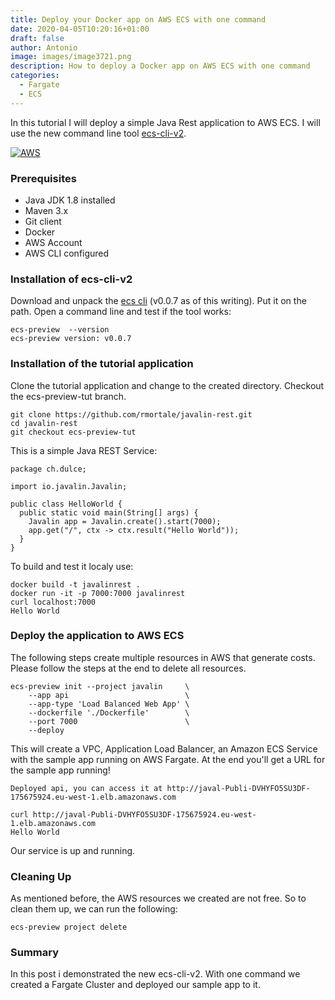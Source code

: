 ```yaml
---
title: Deploy your Docker app on AWS ECS with one command
date: 2020-04-05T10:20:16+01:00
draft: false
author: Antonio
image: images/image3721.png
description: How to deploy a Docker app on AWS ECS with one command
categories: 
  - Fargate
  - ECS
---
```


In this tutorial I will deploy a simple Java Rest application to AWS ECS. I will use the new command line tool [ecs-cli-v2](https://github.com/aws/amazon-ecs-cli-v2). 

[![AWS](https://static.shareasale.com/image/43514/468X6010.jpg)](https://shareasale.com/r.cfm?b=1373702&amp;u=2310472&amp;m=43514&amp;urllink=&amp;afftrack=)


### Prerequisites
* Java JDK 1.8 installed
* Maven 3.x
* Git client
* Docker
* AWS Account
* AWS CLI configured


### Installation of ecs-cli-v2
Download and unpack the [ecs cli](https://github.com/aws/amazon-ecs-cli-v2/releases) (v0.0.7 as of this writing). Put it on the path. Open a command line and test if the tool works:

    ecs-preview  --version
    ecs-preview version: v0.0.7


### Installation of the tutorial application
Clone the tutorial application and change to the created directory. Checkout the ecs-preview-tut branch.
    
    git clone https://github.com/rmortale/javalin-rest.git
    cd javalin-rest
    git checkout ecs-preview-tut

This is a simple Java REST Service:

    package ch.dulce;

    import io.javalin.Javalin;

    public class HelloWorld {
      public static void main(String[] args) {
        Javalin app = Javalin.create().start(7000);
        app.get("/", ctx -> ctx.result("Hello World"));
      }
    }

To build and test it localy use:

    docker build -t javalinrest .
    docker run -it -p 7000:7000 javalinrest
    curl localhost:7000
    Hello World

### Deploy the application to AWS ECS
The following steps create multiple resources in AWS that generate costs. Please follow the steps at the end to delete all resources.

    ecs-preview init --project javalin     \
        --app api                          \
        --app-type 'Load Balanced Web App' \
        --dockerfile './Dockerfile'        \
        --port 7000                        \
        --deploy

This will create a VPC, Application Load Balancer, an Amazon ECS Service with the sample app running on AWS Fargate. At the end you'll get a URL for the sample app running!

    Deployed api, you can access it at http://javal-Publi-DVHYFO5SU3DF-175675924.eu-west-1.elb.amazonaws.com

    curl http://javal-Publi-DVHYFO5SU3DF-175675924.eu-west-1.elb.amazonaws.com
    Hello World

Our service is up and running.

### Cleaning Up
As mentioned before, the AWS resources we created are not free. So to clean them up, we can run the following:

    ecs-preview project delete

### Summary
In this post i demonstrated the new ecs-cli-v2. With one command we created a Fargate Cluster and deployed our sample app to it.

